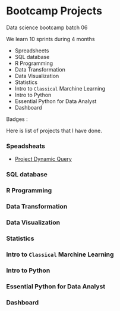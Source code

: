 # Bootcamp Projects

Data science bootcamp batch 06

We learn 10 sprints during 4 months

- Spreadsheets
- SQL database
- R Programming
- Data Transformation
- Data Visualization
- Statistics
- Intro to `Classical` Marchine Learning
- Intro to Python
- Essential Python for Data Analyst
- Dashboard

Badges : 

Here is list of projects that I have done.

### Speadsheats
- [Project Dynamic Query](https://docs.google.com/spreadsheets/d/1bcgYvw5kB5TbX4_I0HWNU_zppYLqB-aAER1_xSDeCsc/edit?usp=sharing)
### SQL database
### R Programming
### Data Transformation
### Data Visualization
### Statistics
### Intro to `Classical` Marchine Learning
### Intro to Python
### Essential Python for Data Analyst
### Dashboard






